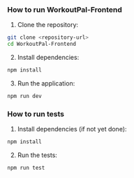 ### How to run WorkoutPal-Frontend

1. Clone the repository:
```bash
git clone <repository-url>
cd WorkoutPal-Frontend
```

2. Install dependencies:
```bash
npm install
```

3. Run the application:
```bash
npm run dev
```

### How to run tests

1. Install dependencies (if not yet done):
```bash
npm install
```

2. Run the tests:
```bash
npm run test
```
